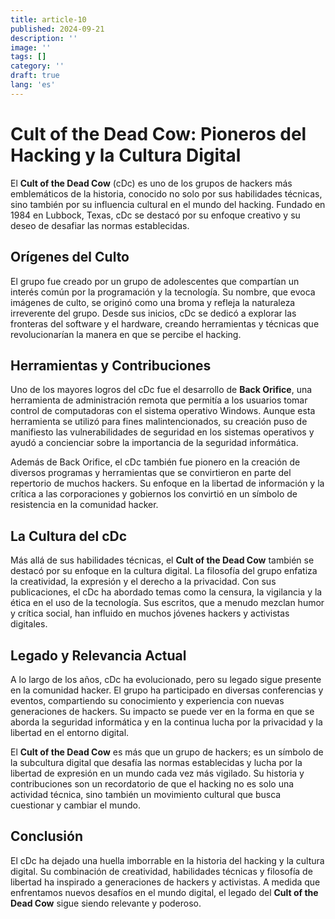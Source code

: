```yaml
---
title: article-10
published: 2024-09-21
description: ''
image: ''
tags: []
category: ''
draft: true 
lang: 'es'
---
```


# Cult of the Dead Cow: Pioneros del Hacking y la Cultura Digital

El **Cult of the Dead Cow** (cDc) es uno de los grupos de hackers más emblemáticos de la historia, conocido no solo por sus habilidades técnicas, sino también por su influencia cultural en el mundo del hacking. Fundado en 1984 en Lubbock, Texas, cDc se destacó por su enfoque creativo y su deseo de desafiar las normas establecidas. 

## Orígenes del Culto

El grupo fue creado por un grupo de adolescentes que compartían un interés común por la programación y la tecnología. Su nombre, que evoca imágenes de culto, se originó como una broma y refleja la naturaleza irreverente del grupo. Desde sus inicios, cDc se dedicó a explorar las fronteras del software y el hardware, creando herramientas y técnicas que revolucionarían la manera en que se percibe el hacking.

## Herramientas y Contribuciones

Uno de los mayores logros del cDc fue el desarrollo de **Back Orifice**, una herramienta de administración remota que permitía a los usuarios tomar control de computadoras con el sistema operativo Windows. Aunque esta herramienta se utilizó para fines malintencionados, su creación puso de manifiesto las vulnerabilidades de seguridad en los sistemas operativos y ayudó a concienciar sobre la importancia de la seguridad informática.

Además de Back Orifice, el cDc también fue pionero en la creación de diversos programas y herramientas que se convirtieron en parte del repertorio de muchos hackers. Su enfoque en la libertad de información y la crítica a las corporaciones y gobiernos los convirtió en un símbolo de resistencia en la comunidad hacker.

## La Cultura del cDc

Más allá de sus habilidades técnicas, el **Cult of the Dead Cow** también se destacó por su enfoque en la cultura digital. La filosofía del grupo enfatiza la creatividad, la expresión y el derecho a la privacidad. Con sus publicaciones, el cDc ha abordado temas como la censura, la vigilancia y la ética en el uso de la tecnología. Sus escritos, que a menudo mezclan humor y crítica social, han influido en muchos jóvenes hackers y activistas digitales.

## Legado y Relevancia Actual

A lo largo de los años, cDc ha evolucionado, pero su legado sigue presente en la comunidad hacker. El grupo ha participado en diversas conferencias y eventos, compartiendo su conocimiento y experiencia con nuevas generaciones de hackers. Su impacto se puede ver en la forma en que se aborda la seguridad informática y en la continua lucha por la privacidad y la libertad en el entorno digital.

El **Cult of the Dead Cow** es más que un grupo de hackers; es un símbolo de la subcultura digital que desafía las normas establecidas y lucha por la libertad de expresión en un mundo cada vez más vigilado. Su historia y contribuciones son un recordatorio de que el hacking no es solo una actividad técnica, sino también un movimiento cultural que busca cuestionar y cambiar el mundo.

## Conclusión

El cDc ha dejado una huella imborrable en la historia del hacking y la cultura digital. Su combinación de creatividad, habilidades técnicas y filosofía de libertad ha inspirado a generaciones de hackers y activistas. A medida que enfrentamos nuevos desafíos en el mundo digital, el legado del **Cult of the Dead Cow** sigue siendo relevante y poderoso.

